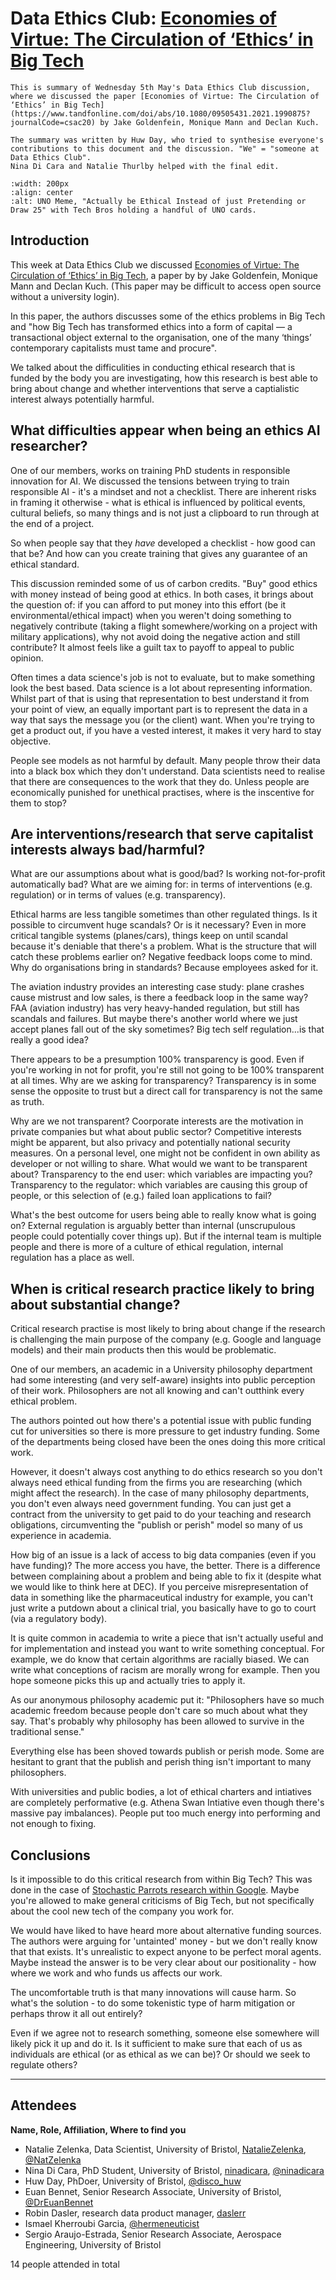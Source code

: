 # Data Ethics Club: [Economies of Virtue: The Circulation of ‘Ethics’ in Big Tech](https://www.tandfonline.com/doi/abs/10.1080/09505431.2021.1990875?journalCode=csac20)
<!--Please don't edit the info panel below-->


```{admonition} What's this? 
This is summary of Wednesday 5th May's Data Ethics Club discussion, where we discussed the paper [Economies of Virtue: The Circulation of ‘Ethics’ in Big Tech](https://www.tandfonline.com/doi/abs/10.1080/09505431.2021.1990875?journalCode=csac20) by Jake Goldenfein, Monique Mann and Declan Kuch.

The summary was written by Huw Day, who tried to synthesise everyone's contributions to this document and the discussion. "We" = "someone at Data Ethics Club". 
Nina Di Cara and Natalie Thurlby helped with the final edit.

```

```{image} images/EthicsAsCurrency.png
:width: 200px
:align: center
:alt: UNO Meme, "Actually be Ethical Instead of just Pretending or Draw 25" with Tech Bros holding a handful of UNO cards.
```

## Introduction

This week at Data Ethics Club we discussed [Economies of Virtue: The Circulation of ‘Ethics’ in Big Tech](https://www.tandfonline.com/doi/abs/10.1080/09505431.2021.1990875?journalCode=csac20), a paper by by Jake Goldenfein, Monique Mann and Declan Kuch. (This paper may be difficult to access open source without a university login).

In this paper, the authors discusses some of the ethics problems in Big Tech and "how Big Tech has transformed ethics into a form of capital — a transactional
object external to the organisation, one of the many ‘things’ contemporary capitalists must tame and procure".

We talked about the difficulities in conducting ethical research that is funded by the body you are investigating, how this research is best able to bring about change and whether interventions that serve a captialistic interest always potentially harmful.

## What difficulties appear when being an ethics AI researcher? 

One of our members, works on training PhD students in responsible innovation for AI. We discussed the tensions between trying to train responsible AI - it's a mindset and not a checklist. There are inherent risks in framing it otherwise - what is ethical is influenced by political events, cultural beliefs, so many things and is not just a clipboard to run through at the end of a project.

So when people say that they *have* developed a checklist - how good can that be? And how can you create training that gives any guarantee of an ethical standard.

This discussion reminded some of us of carbon credits. "Buy" good ethics with money instead of being good at ethics. In both cases, it brings about the question of: if you can afford to put money into this effort (be it environmental/ethical impact) when you weren't doing something to negatively contribute (taking a flight somewhere/working on a project with military applications), why not avoid doing the negative action and still contribute? It almost feels like a guilt tax to payoff to appeal to public opinion.

Often times a data science's job is not to evaluate, but to make something look the best based. Data science is a lot about representing information. Whilst part of that is using that representation to best understand it from your point of view, an equally important part is to represent the data in a way that says the message you (or the client) want. When you're trying to get a product out, if you have a vested interest, it makes it very hard to stay objective.

People see models as not harmful by default. Many people throw their data into a black box which they don't understand. Data scientists need to realise that there are consequences to the work that they do. Unless people are economically punished for unethical practises, where is the inscentive for them to stop?

## Are interventions/research that serve capitalist interests always bad/harmful?

What are our assumptions about what is good/bad? Is working not-for-profit automatically bad? What are we aiming for: in terms of interventions (e.g. regulation) or in terms of values (e.g. transparency).

Ethical harms are less tangible sometimes than other regulated things. Is it possible to circumvent huge scandals? Or is it necessary? Even in more critical tangible systems (planes/cars), things keep on until scandal because it's deniable that there's a problem. What is the structure that will catch these problems earlier on? Negative feedback loops come to mind. Why do organisations bring in standards? Because employees asked for it.

The aviation industry provides an interesting case study: plane crashes cause mistrust and low sales, is there a feedback loop in the same way? FAA (aviation industry) has very heavy-handed regulation, but still has scandals and failures. But maybe there's another world where we just accept planes fall out of the sky sometimes? Big tech self regulation...is that really a good idea?

There appears to be a presumption 100% transparency is good. Even if you're working in not for profit, you're still not going to be 100% transparent at all times. Why are we asking for transparency? Transparency is in some sense the opposite to trust but a direct call for transparency is not the same as truth.

Why are we not transparent? Coorporate interests are the motivation in private companies but what about public sector? Competitive interests might be apparent, but also privacy and potentially national security measures. On a personal level, one might not be confident in own ability as developer or not willing to share. What would we want to be transparent about? Transparency to the end user: which variables are impacting you? Transparency to the regulator: which variables are causing this group of people, or this selection of (e.g.) failed loan applications to fail?

What's the best outcome for users being able to really know what is going on? External regulation is arguably better than internal (unscrupulous people could potentially cover things up). But if the internal team is multiple people and there is more of a culture of ethical regulation, internal regulation has a place as well.

## When is critical research practice likely to bring about substantial change?

Critical research practise is most likely to bring about change if the research is challenging the main purpose of the company (e.g. Google and language models) and their main products then this would be problematic. 

One of our members, an academic in a University philosophy department had some interesting (and very self-aware) insights into public perception of their work. Philosophers are not all knowing and can't outthink every ethical problem.

The authors pointed out how there's a potential issue with public funding cut for universities so there is more pressure to get industry funding. Some of the departments being closed have been the ones doing this more critical work.

However, it doesn't always cost anything to do ethics research so you don't always need ethical funding from the firms you are researching (which might affect the research). In the case of many philosophy departments, you don't even always need government funding. You can just get a contract from the university to get paid to do your teaching and research obligations, circumventing the "publish or perish" model so many of us experience in academia.

How big of an issue is a lack of access to big data companies (even if you have funding)? The more access you have, the better. There is a difference between complaining about a problem and being able to fix it (despite what we would like to think here at DEC). If you perceive misrepresentation of data in something like the pharmaceutical industry for example, you can't just write a putdown about a clinical trial, you basically have to go to court (via a regulatory body).

It is quite common in academia to write a piece that isn't actually useful and for implementation and instead you want to write something conceptual. For example, we do know that certain algorithms are racially biased. We can write what conceptions of racism are morally wrong for example. Then you hope someone picks this up and actually tries to apply it.

As our anonymous philosophy academic put it: "Philosophers have so much academic freedom because people don't care so much about what they say. That's probably why philosophy has been allowed to survive in the traditional sense." 

Everything else has been shoved towards publish or perish mode. Some are hesitant to grant that the publish and perish thing isn't important to many philosophers.

With universities and public bodies, a lot of ethical charters and intiatives are completely performative (e.g. Athena Swan Intiative even though there's massive pay imbalances). People put too much energy into performing and not enough to fixing. 

## Conclusions

Is it impossible to do this critical research from within Big Tech? This was done in the case of [Stochastic Parrots research within Google](https://dl.acm.org/doi/10.1145/3442188.3445922). Maybe you're allowed to make general criticisms of Big Tech, but not specifically about the cool new tech of the company you work for.

We would have liked to have heard more about alternative funding sources. The authors were arguing for 'untainted' money - but we don't really know that that exists. It's unrealistic to expect anyone to be perfect moral agents. Maybe instead the answer is to be very clear about our positionality - how where we work and who funds us affects our work.

The uncomfortable truth is that many innovations will cause harm. So what's the solution - to do some tokenistic type of harm mitigation or perhaps throw it all out entirely? 

Even if we agree not to research something, someone else somewhere will likely pick it up and do it. Is it sufficient to make sure that each of us as individuals are ethical (or as ethical as we can be)? Or should we seek to regulate others?

---

## Attendees

__Name, Role, Affiliation, Where to find you__
- Natalie Zelenka, Data Scientist, University of Bristol, [NatalieZelenka](https://github.com/NatalieZelenka/), [@NatZelenka](https://twitter.com/NatZelenka) 
- Nina Di Cara, PhD Student, University of Bristol, [ninadicara](https://github.com/ninadicara/), [@ninadicara](https://twitter.com/ninadicara)
- Huw Day, PhDoer, University of Bristol, [@disco_huw](https://twitter.com/disco_huw)
- Euan Bennet, Senior Research Associate, University of Bristol, [@DrEuanBennet](https://twitter.com/DrEuanBennet)
- Robin Dasler, research data product manager, [daslerr](https://github.com/daslerr/)
- Ismael Kherroubi Garcia, [@hermeneuticist](https://twitter.com/hermeneuticist)
- Sergio Araujo-Estrada, Senior Research Associate, Aerospace Engineering, University of Bristol

14 people attended in total
